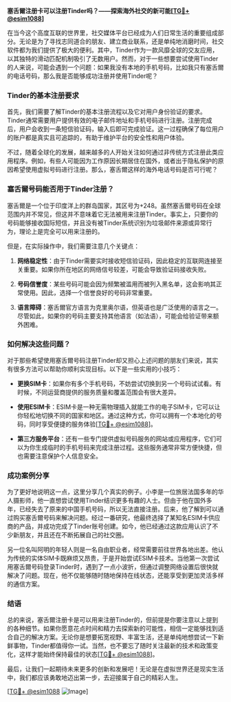 **塞舌爾注册卡可以注册Tinder吗？——探索海外社交的新可能[[TG💪+ @esim1088](https://t.me/s/esim1088)]**

在当今这个高度互联的世界里，社交媒体平台已经成为人们日常生活的重要组成部分。无论是为了寻找志同道合的朋友、建立商业联系，还是单纯地消磨时间，社交软件都为我们提供了极大的便利。其中，Tinder作为一款风靡全球的交友应用，以其独特的滑动匹配机制吸引了无数用户。然而，对于一些想要尝试使用Tinder的人来说，可能会遇到一个问题：如果我没有本地的手机号码，比如我只有塞舌爾的电话号码，那么我是否能够成功注册并使用Tinder呢？

### Tinder的基本注册要求

首先，我们需要了解Tinder的基本注册流程以及它对用户身份验证的要求。Tinder通常需要用户提供有效的电子邮件地址和手机号码进行注册。注册完成后，用户会收到一条短信验证码，输入后即可完成验证。这一过程确保了每位用户的账户都是真实且可追踪的，有助于维护平台的安全性和用户体验。

不过，随着全球化的发展，越来越多的人开始关注如何通过非传统方式注册此类应用程序。例如，有些人可能因为工作原因长期居住在国外，或者出于隐私保护的原因希望使用虚拟号码进行注册。那么，塞舌爾这样的海外电话号码是否可行呢？

### 塞舌爾号码能否用于Tinder注册？

塞舌爾是一个位于印度洋上的群岛国家，其区号为+248。虽然塞舌爾号码在全球范围内并不常见，但这并不意味着它无法被用来注册Tinder。事实上，只要你的号码能够接收国际短信，并且没有被Tinder系统识别为垃圾邮件来源或异常行为，理论上是完全可以用来注册的。

但是，在实际操作中，我们需要注意几个关键点：

1. **网络稳定性**：由于Tinder需要实时接收短信验证码，因此稳定的互联网连接至关重要。如果你所在地区的网络信号较差，可能会导致验证码接收失败。
   
2. **号码信誉度**：某些号码可能会因为频繁被滥用而被列入黑名单，这会影响其正常使用。因此，选择一个信誉良好的号码非常重要。
   
3. **语言障碍**：塞舌爾官方语言为克里奥尔语，但英语也是广泛使用的语言之一。尽管如此，如果你的号码主要支持其他语言（如法语），可能会给验证带来额外困难。

### 如何解决这些问题？

对于那些希望使用塞舌爾号码注册Tinder却又担心上述问题的朋友们来说，其实有很多方法可以帮助你顺利实现目标。以下是一些实用的小技巧：

- **更换SIM卡**：如果你有多个手机号码，不妨尝试切换到另一个号码试试看。有时候，不同运营商提供的服务质量和覆盖范围会有很大差异。
  
- **使用ESIM卡**：ESIM卡是一种无需物理插入就能工作的电子SIM卡，它可以让你轻松地切换不同的国家和地区。通过这种方式，你可以拥有一个本地化的号码，同时享受便捷的服务体验[[TG💪+ @esim1088](https://t.me/s/esim1088)]。
  
- **第三方服务平台**：还有一些专门提供虚拟号码服务的网站或应用程序，它们可以为你生成临时的手机号码来完成注册过程。这些服务通常非常方便快捷，但也需要注意保护个人信息安全。

### 成功案例分享

为了更好地说明这一点，这里分享几个真实的例子。小李是一位旅居法国多年的华人摄影师，他一直想尝试使用Tinder结识更多有趣的人士。但由于他在国外多年，已经失去了原来的中国手机号码，所以无法直接注册。后来，他了解到可以通过购买塞舌爾号码来解决问题。经过一番研究，他最终选择了某知名ESIM卡供应商的产品，并成功完成了Tinder账号创建。如今，他已经通过这款应用认识了不少新朋友，并且还在不断拓展自己的社交圈。

另一位名叫阿明的年轻人则是一名自由职业者，经常需要前往世界各地出差。他认为传统的实体SIM卡既麻烦又昂贵，于是开始尝试ESIM卡技术。当他第一次尝试用塞舌爾号码登录Tinder时，遇到了一点小波折，但通过调整网络设置后很快就解决了问题。现在，他不仅能够随时随地保持在线状态，还能享受到更加灵活多样的通信方案。

### 结语

总的来说，塞舌爾注册卡是可以用来注册Tinder的，但前提是你要注意以上提到的各种细节。如果你愿意花点时间和精力去探索新的可能性，相信一定能够找到适合自己的解决方案。无论你是想要拓宽视野、丰富生活，还是单纯地想尝试一下新鲜事物，Tinder都值得你一试。当然，也不要忘了随时关注最新的技术和政策变化，这样才能始终保持最佳的状态[[TG💪+ @esim1088](https://t.me/s/esim1088)]。

最后，让我们一起期待未来更多的创新和发展吧！无论是在虚拟世界还是现实生活中，我们都应该勇敢地迈出第一步，去迎接属于自己的精彩人生。

[[TG💪+ @esim1088](https://t.me/s/esim1088) ![Image](https://i.postimg.cc/4NQfJmqS/Snipaste-2025-05-13-00-14-12.png)]